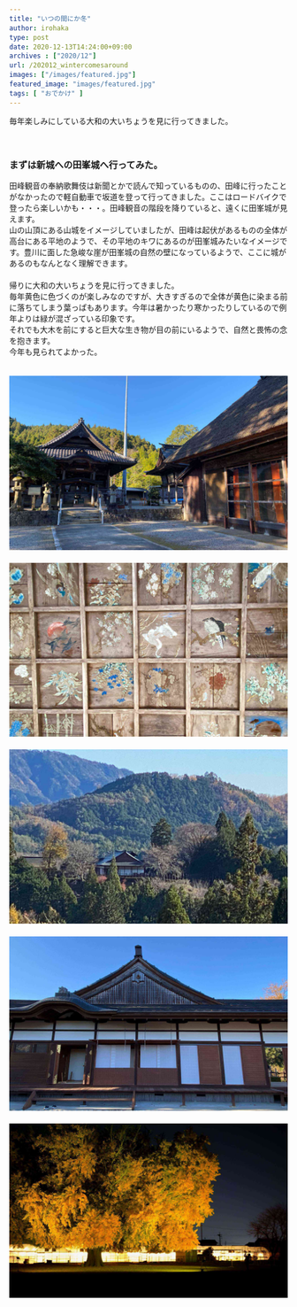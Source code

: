 ```yaml
---
title: "いつの間にか冬"
author: irohaka
type: post
date: 2020-12-13T14:24:00+09:00
archives : ["2020/12"]
url: /202012_wintercomesaround
images: ["/images/featured.jpg"]
featured_image: "images/featured.jpg"
tags: [ "おでかけ" ]
---
```


毎年楽しみにしている大和の大いちょうを見に行ってきました。
<!--more-->
　  

### まずは新城への田峯城へ行ってみた。

田峰観音の奉納歌舞伎は新聞とかで読んで知っているものの、田峰に行ったことがなかったので軽自動車で坂道を登って行ってきました。ここはロードバイクで登ったら楽しいかも・・・。田峰観音の階段を降りていると、遠くに田峯城が見えます。  
山の山頂にある山城をイメージしていましたが、田峰は起伏があるものの全体が高台にある平地のようで、その平地のキワにあるのが田峯城みたいなイメージです。豊川に面した急峻な崖が田峯城の自然の壁になっているようで、ここに城があるのもなんとなく理解できます。  
　  
帰りに大和の大いちょうを見に行ってきました。  
毎年黄色に色づくのが楽しみなのですが、大きすぎるので全体が黄色に染まる前に落ちてしまう葉っぱもあります。今年は暑かったり寒かったりしているので例年よりは緑が混ざっている印象です。  
それでも大木を前にすると巨大な生き物が目の前にいるようで、自然と畏怖の念を抱きます。  
今年も見られてよかった。  

　  
![田峰観音](images/20201213-02.jpg)  
　 
![楽堂の天井画](images/20201213-01.jpg)  
　 
![遠くに見えるは田峯城](images/20201213-03.jpg)  
　 
![書院作りで再現された城](images/20201213-04.jpg)  
　 
![今回は会社帰りに夜景も撮ってみましたよ。](images/20201213-05.jpg)  